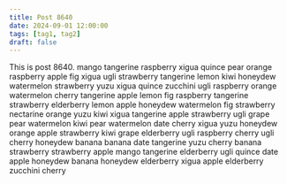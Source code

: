 ```yaml
---
title: Post 8640
date: 2024-09-01 12:00:00
tags: [tag1, tag2]
draft: false
---
```

This is post 8640.
mango
tangerine
raspberry
xigua
quince
pear
orange
raspberry
apple
fig
xigua
ugli
strawberry
tangerine
lemon
kiwi
honeydew
watermelon
strawberry
yuzu
xigua
quince
zucchini
ugli
raspberry
orange
watermelon
cherry
tangerine
apple
lemon
fig
raspberry
tangerine
strawberry
elderberry
lemon
apple
honeydew
watermelon
fig
strawberry
nectarine
orange
yuzu
kiwi
xigua
tangerine
apple
strawberry
ugli
grape
pear
watermelon
kiwi
pear
watermelon
date
cherry
xigua
yuzu
honeydew
orange
apple
strawberry
kiwi
grape
elderberry
ugli
raspberry
cherry
ugli
cherry
honeydew
banana
banana
date
tangerine
yuzu
cherry
banana
strawberry
strawberry
apple
mango
tangerine
elderberry
ugli
quince
date
apple
honeydew
banana
honeydew
elderberry
xigua
apple
elderberry
zucchini
cherry

